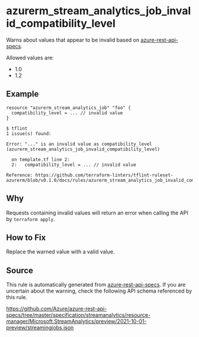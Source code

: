 <!--- This file generated by `tools/apispec-rule-gen/main.go`. DO NOT EDIT --->

# azurerm_stream_analytics_job_invalid_compatibility_level

Warns about values that appear to be invalid based on [azure-rest-api-specs](https://github.com/Azure/azure-rest-api-specs).

Allowed values are:
- 1.0
- 1.2

## Example

```hcl
resource "azurerm_stream_analytics_job" "foo" {
  compatibility_level = ... // invalid value
}
```

```
$ tflint
1 issue(s) found:

Error: "..." is an invalid value as compatibility_level (azurerm_stream_analytics_job_invalid_compatibility_level)

  on template.tf line 2:
  2:   compatibility_level = ... // invalid value

Reference: https://github.com/terraform-linters/tflint-ruleset-azurerm/blob/v0.1.0/docs/rules/azurerm_stream_analytics_job_invalid_compatibility_level.md

```

## Why

Requests containing invalid values will return an error when calling the API by `terraform apply`.

## How to Fix

Replace the warned value with a valid value.

## Source

This rule is automatically generated from [azure-rest-api-specs](https://github.com/Azure/azure-rest-api-specs). If you are uncertain about the warning, check the following API schema referenced by this rule.

https://github.com/Azure/azure-rest-api-specs/tree/master/specification/streamanalytics/resource-manager/Microsoft.StreamAnalytics/preview/2021-10-01-preview/streamingjobs.json

